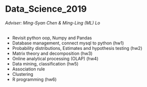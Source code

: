 # Data_Science_2019
###### Adviser: Ming-Syan Chen & Ming-Ling (ML) Lo
* Revisit python oop, Numpy and Pandas
* Database management, connect mysql to python (hw1)
* Probability distributions, Estimates and hypothesis testing (hw2)
* Matrix theory and decomposition (hw3)
* Online analytical processing (OLAP) (hw4)
* Data mining, classification (hw5) 
* Association rule 
* Clustering
* R programming (hw6)

